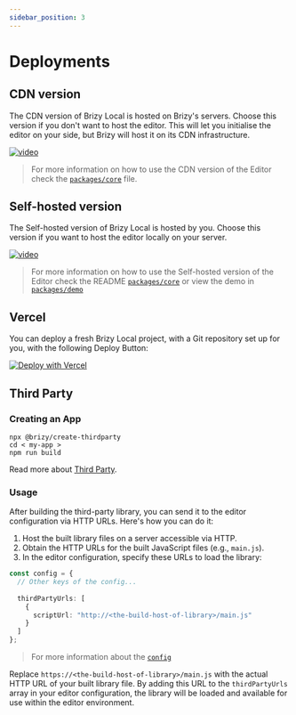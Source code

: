 ```yaml
---
sidebar_position: 3
---
```


# Deployments

## CDN version
The CDN version of Brizy Local is hosted on Brizy's servers. Choose this version if you don't want to host the editor. This will let you initialise the editor on your side, but Brizy will host it on its CDN infrastructure.

[![video](/img/deployment.jpg)](https://user-images.githubusercontent.com/10077249/206906576-cc654003-9b6d-4661-88dd-affb63ba538d.mp4)

> For more information on how to use the CDN version of the Editor check the [`packages/core`](https://github.com/EasyBrizy/Brizy-Local/blob/master/packages/core/docs/cdn.MD) file.

## Self-hosted version

The Self-hosted version of Brizy Local is hosted by you. Choose this version if you want to host the editor locally on your server.

[![video](/img/deployment.jpg)](https://user-images.githubusercontent.com/10077249/206906566-1d2087fc-847c-4530-8760-9b169dd3ed65.mp4)

> For more information on how to use the Self-hosted version of the Editor check the README [`packages/core`](https://github.com/EasyBrizy/Brizy-Local/blob/master/packages/core/docs/self-hosted.MD) or view the demo in [`packages/demo`](https://github.com/EasyBrizy/Brizy-Local/blob/master/packages/demo/README.MD)

## Vercel

You can deploy a fresh Brizy Local project, with a Git repository set up for you, with the following Deploy Button:

[![Deploy with Vercel](https://vercel.com/button)](https://vercel.com/new/clone?repository-url=https://github.com/EasyBrizy/Brizy-Local-Editor&project-name=brizy-local-editor&repository-name=brizy-local-editor&output-directory=packages/demo/public)

## Third Party

### Creating an App

```shell
npx @brizy/create-thirdparty
cd < my-app >
npm run build
```

Read more about [Third Party](/docs-third-party/brizy-widgets/introduction).

### Usage
After building the third-party library, you can send it to the editor configuration via HTTP URLs. 
Here's how you can do it:

1. Host the built library files on a server accessible via HTTP.
2. Obtain the HTTP URLs for the built JavaScript files (e.g., `main.js`).
3. In the editor configuration, specify these URLs to load the library:


```typescript
const config = {
  // Other keys of the config...
  
  thirdPartyUrls: [
    {
      scriptUrl: "http://<the-build-host-of-library>/main.js"
    }
  ]
};
```

> For more information about the [`config`](https://github.com/EasyBrizy/Brizy-Local-Editor/blob/master/packages/core/docs/cdn.MD#config)

Replace `https://<the-build-host-of-library>/main.js` with the actual HTTP URL of your built library file. 
By adding this URL to the `thirdPartyUrls` array in your editor configuration, the library will be loaded and available for use within the editor environment.
